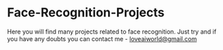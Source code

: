 # Face-Recognition-Projects
Here you will find many projects related to face recognition. Just try and if you have any doubts you can contact me - loveaiworld@gmail.com
